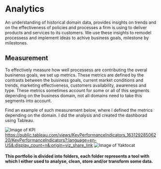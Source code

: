 # Analytics
An understanding of historical domain data, provides insights on trends and on the effectiveness of policies and processes a firm is using to deliver products and services to its customers.
We use these insights to remodel processess and implement ideas to achive business goals, milestone by milestones.

## Measurement
To effectively measure how well processess are contributing the overal businenss goals, we set up metrics. These metrics are defined by the contrasts between the business goals, current market conditions and trends, marketing effectiveness, customers availability, awareness and type.
These metrics sometimes account for some or all of this segments depending on the business domain, not all domains need to take this segments into account.

Find an example of such measurement below, where I defined the metrics depending on the domain. I did the analysis and created the dashborad using Tableau.

![Image of KPI](https://public.tableau.com/views/KeyPerformanceIndicators_16312928506220/KeyPerformanceIndicators?:language=en-US&:display_count=n&:origin=viz_share_link)
https://public.tableau.com/views/KeyPerformanceIndicators_16312928506220/KeyPerformanceIndicators?:language=en-US&:display_count=n&:origin=viz_share_link
![Image of Yaktocat](https://octodex.github.com/images/yaktocat.png)

#### This portfolio is divided into folders, each folder represents a tool with which I either used to analyse, clean, store and/or transform some data.
